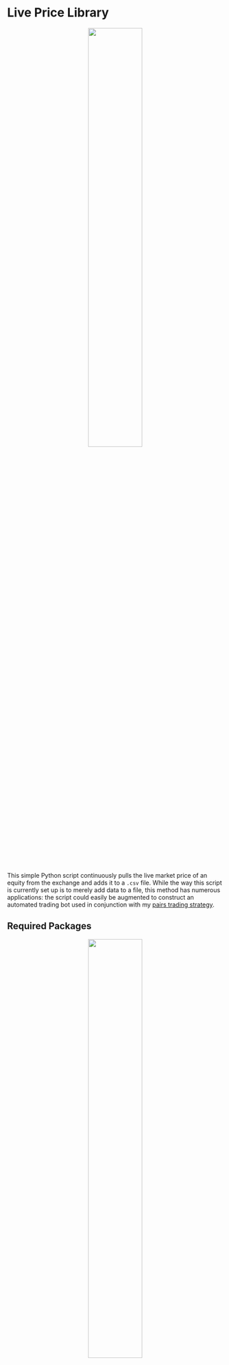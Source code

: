 # Live Price Library

<p align="center">
<img src = "https://github.com/ldwhite/Live_Market_Data/blob/main/images/stock_market.gif" style = "width:50%" />
</p>

This simple Python script continuously pulls the live market price of an equity from the exchange and adds it to a <code>.csv</code> file. While the way this script is currently set up is to merely add data to a file, this method has numerous applications: the script could easily be augmented to construct an automated trading bot used in conjunction with my [pairs trading strategy](https://github.com/ldwhite/PairsTrading).

## Required Packages

<p align="center">
<img src = "https://github.com/ldwhite/Live_Market_Data/blob/main/images/packages.png" style = "width:50%" />
</p>

Whenever you're dealing with the DataFrame, the first package you'll want to load is <code>pandas</code>. Next, we load the <code>time</code> and <code>datetime</code> packages, as these will allow us to pull the time at which the live stock quote was gathered. Finally, we load the <code>yahoo_fin</code> package, which allows us to pull the live price of our desired stock as well as the <code>csv</code> package which allows us to continuously update the <code>.csv</code> file that is containing our stock prices.

## Setting up the Database

<p align="center">
<img src = "https://github.com/ldwhite/Live_Market_Data/blob/main/images/setup.png" style = "width:50%" />
</p>

To make this script easily implemented with the stock of your choice, the ticker is input by the user. Next, we create the <code>price</code> and <code>now</code> variables which will list our live stock data and time. We then construct a dictionary containing only the pricing data, which is then used to create our DataFrame, using the time at which the stock price was quoted as the index.

## Gathering the Live Data

<p align="center">
<img src = "https://github.com/ldwhite/Live_Market_Data/blob/main/images/execution.png" style = "width:50%" />
</p>

We then export the DataFrame to a <code>.csv</code> file and create a function called <code>save_data()</code> which appends the existing <code>.csv</code> file with the new stock price. We then continuously pull the live stock price, calling our <code>save_data()</code> function to add this new data to our <code>.csv</code> file, and specify that we want the price quotes to be pulled every 10 seconds with <code>time.sleep(10)</code>.
